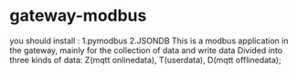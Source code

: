 # gateway-modbus
you should install :
  1.pymodbus
  2.JSONDB
This is a modbus application in the gateway, mainly for the collection of data and write data
Divided into three kinds of data: Z(mqtt onlinedata), T(userdata), D(mqtt offlinedata);
